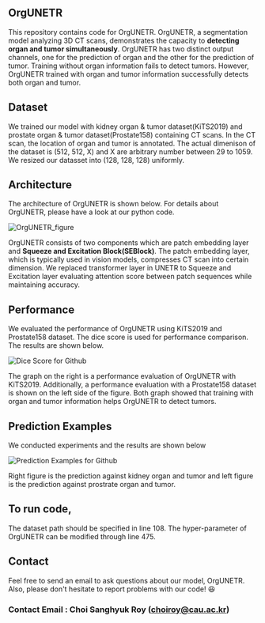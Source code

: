 ## OrgUNETR

This repository contains code for OrgUNETR.
OrgUNETR, a segmentation model analyzing 3D CT scans, demonstrates the capacity to **detecting organ and tumor simultaneously**. OrgUNETR has two distinct output channels, one for the prediction of organ and the other for the prediction of tumor. Training without organ information fails to detect tumors. However, OrgUNETR trained with organ and tumor information successfully detects both organ and tumor.


## Dataset

We trained our model with kidney organ & tumor dataset(KiTS2019) and prostate organ & tumor dataset(Prostate158) containing CT scans. In the CT scan, the location of organ and tumor is annotated. The actual dimenison of the dataset is (512, 512, X) and X are arbitrary number between 29 to 1059. We resized our datasset into (128, 128, 128) uniformly.


## Architecture

The architecture of OrgUNETR is shown below. For details about OrgUNETR, please have a look at our python code.

![OrgUNETR_figure](https://github.com/ChoiSanghyukRoy/OrgUNETR/assets/148459212/ef584108-ca9b-432f-ad1b-4ce9c0847e05)


OrgUNETR consists of two components which are patch embedding layer and **Squeeze and Excitation Block(SEBlock)**. The patch embedding layer, which is typically used in vision models, compresses CT scan into certain dimension. We replaced transformer layer in UNETR to Squeeze and Excitation layer evaluating attention score between patch sequences while maintaining accuracy.


## Performance

We evaluated the performance of OrgUNETR using KiTS2019 and Prostate158 dataset. The dice score is used for performance comparison. The results are shown below.

![Dice Score for Github](https://github.com/ChoiSanghyukRoy/OrgUNETR/assets/148459212/d664a5f3-2208-4b4b-9c70-2a3181af9ded)

The graph on the right is a performance evaluation of OrgUNETR with KiTS2019. Additionally, a performance evaluation with a Prostate158 dataset is shown on the left side of the figure. Both graph showed that training with organ and tumor information helps OrgUNETR to detect tumors.


## Prediction Examples

We conducted experiments and the results are shown below

![Prediction Examples for Github](https://github.com/ChoiSanghyukRoy/OrgUNETR/assets/148459212/670558e1-10ba-4895-851c-665878e9b7c0)

Right figure is the prediction against kidney organ and tumor and left figure is the prediction against prostrate organ and tumor.


## To run code,
The dataset path should be specified in line 108. The hyper-parameter of OrgUNETR can be modified through line 475.


## Contact
Feel free to send an email to ask questions about our model, OrgUNETR. Also, please don't hesitate to report problems with our code! 😆
### Contact Email : Choi Sanghyuk Roy (choiroy@cau.ac.kr)


